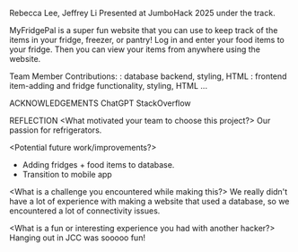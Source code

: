 Rebecca Lee, Jeffrey Li
Presented at JumboHack 2025 under the <SUSTAINABILITY> track.

MyFridgePal is a super fun website that you can use to keep track of the items
in your fridge, freezer, or pantry! Log in and enter your food items to your 
fridge. Then you can view your items from anywhere using the website.

Team Member Contributions:
    <Rebecca Lee>: database backend, styling, HTML
    <Jeffrey Li>: frontend item-adding and fridge functionality, styling, HTML
    ...

ACKNOWLEDGEMENTS
ChatGPT
StackOverflow

REFLECTION
<What motivated your team to choose this project?>
Our passion for refrigerators.

<Potential future work/improvements?>
- Adding fridges + food items to database.
- Transition to mobile app

<What is a challenge you encountered while making this?>
We really didn't have a lot of experience with making a website that used a 
database, so we encountered a lot of connectivity issues.

<What is a fun or interesting experience you had with another hacker?>
Hanging out in JCC was sooooo fun!
